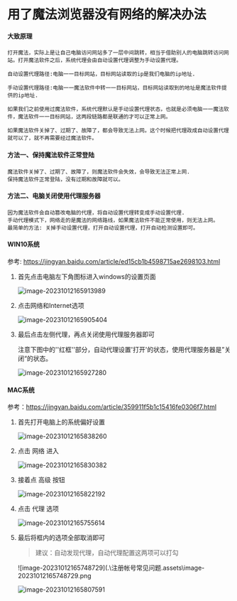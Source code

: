#  用了魔法浏览器没有网络的解决办法

#### 大致原理

```
打开魔法，实际上是让自己电脑访问网站多了一层中间跳转，相当于借助别人的电脑跳转访问网站。打开魔法软件之后，系统代理会由自动设置代理调整为手动设置代理。

自动设置代理路径:电脑一一目标网站，目标网站读取的ip是我们电脑的ip地址.

手动设置代理路径:电脑一一魔法软件中转一一目标网站，目标网站读取到的地址是魔法软件提供的ip地址.

如果我们之前使用过魔法软件，系统代理默认是手动设置代理状态，也就是必须电脑一一魔法软件，魔法软件一一目标网站，这两段链路都是联通的才可以正常上网。

如果魔法软件关掉了、过期了、故障了，都会导致无法上网。这个时候把代理政成自动设置代理就可以了，就不再需要经过魔法软件。
```



#### 方法一、保持魔法软件正常登陆

```
魔法软件关掉了、过期了、故障了，则魔法软件会失效，会导致无法正常上网.
保持魔法软件正常登陆，没有过期和故障就可以。
```



#### 方法二、电脑关闭使用代理服务器

```
因为魔法软件会自动篡改电脑的代理，将自动设置代理转变成手动设置代理.
手动代理模式下，网络走的是魔法的网络路线，如果魔法软件不能正常使用，则无法上网。
最简单的方法: 关掉手动设置代理，打开自动设置代理，打开自动检测设置即可。
```




#### WIN10系统

参考: https://jingyan.baidu.com/article/ed15cb1b4598715ae2698103.html

1. 首先点击电脑左下角图标进入windows的设置页面

   ![image-20231012165913989](.\用了魔法浏览器没有网络的解决办法.assets\image-20231012165913989.png)

   

2. 点击网络和Internet选项

   ![image-20231012165905404](.\用了魔法浏览器没有网络的解决办法.assets\image-20231012165905404.png)

   

3. 最后点击左侧代理，再点关闭使用代理服务器即可

   注意下图中的''红框''部分，自动代理设置'打开'的状态，使用代理服务器是”关闭“的状态。

   

   ![image-20231012165927280](.\用了魔法浏览器没有网络的解决办法.assets\image-20231012165927280.png)

   

#### MAC系统 

参考：https://jingyan.baidu.com/article/359911f5b1c15416fe0306f7.html



1. 首先打开电脑上的系统偏好设置

   ![image-20231012165838260](.\用了魔法浏览器没有网络的解决办法.assets\image-20231012165838260.png)

   

2. 点击 网络 进入

   ![image-20231012165830382](.\用了魔法浏览器没有网络的解决办法.assets\image-20231012165830382.png)

   

3. 接着点 高级 按钮

   ![image-20231012165822192](.\用了魔法浏览器没有网络的解决办法.assets\image-20231012165822192.png)

4. 点击 代理 选项

   ![image-20231012165755614](.\用了魔法浏览器没有网络的解决办法.assets\image-20231012165755614.png)

5. 最后将框内的选项全部取消即可

   > 建议：自动发现代理，自动代理配置这两项可以打勾

   ![image-20231012165748729](.\注册帐号常见问题.assets\image-20231012165748729.png

   ![image-20231012165807591](.\用了魔法浏览器没有网络的解决办法.assets\image-20231012165807591.png)





